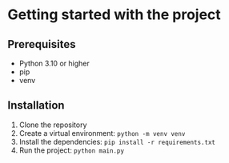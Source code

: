 # Getting started with the project

## Prerequisites
- Python 3.10 or higher
- pip
- venv

## Installation
1. Clone the repository
2. Create a virtual environment: `python -m venv venv`
3. Install the dependencies: `pip install -r requirements.txt`
4. Run the project: `python main.py`
